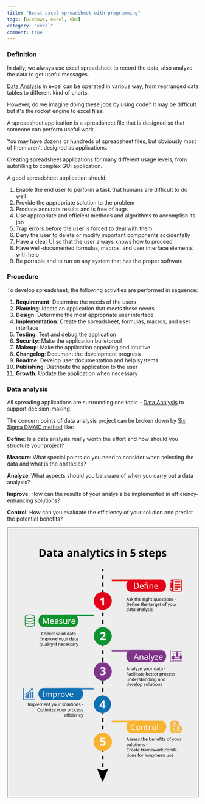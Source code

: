 ```yaml
---
title: "Boost excel spreadsheet with programming"
tags: [windows, excel, vba]
category: "excel"
comment: true
---
```


### Definition

In daily, we always use excel spreadsheet to record the data, also analyze the data to get useful messages.

[Data Analysis][data-analysis] in excel can be operated in various way, from rearranged data tables to different kind of charts.

However, do we imagine doing these jobs by using code? It may be difficult but it's the rocket engine to excel files.

A spreadsheet application is a spreadsheet file that is designed so that someone can perform useful work.

You may have dozens or hundreds of spreadsheet files, but obviously most of them aren’t designed as applications.

Creating spreadsheet applications for many different usage levels, from autofilling to complex GUI application.

A good spreadsheet application should:

1. Enable the end user to perform a task that humans are difficult to do well
1. Provide the appropriate solution to the problem
1. Produce accurate results and is free of bugs
1. Use appropriate and efficient methods and algorithms to accomplish its job
1. Trap errors before the user is forced to deal with them
1. Deny the user to delete or modify important components accidentally
1. Have a clear UI so that the user always knows how to proceed
1. Have well-documented formulas, macros, and user interface elements with help
1. Be portable and to run on any system that has the proper software

### Procedure

To develop spreadsheet, the following activities are performed in sequence:

1. **Requirement**: Determine the needs of the users
1. **Planning**: Ideate an application that meets these needs
1. **Design**: Determine the most appropriate user interface
1. **Implementation**: Create the spreadsheet, formulas, macros, and user interface
1. **Testing**: Test and debug the application
1. **Security**: Make the application bulletproof
1. **Makeup**: Make the application appealing and intuitive
1. **Changelog**: Document the development progress
1. **Readme**: Develop user documentation and help systems
1. **Publishing**: Distribute the application to the user
1. **Growth**: Update the application when necessary

### Data analysis

All spreading applications are surrounding one topic - [Data Analysis][data-analysis] to support decision-making.

The concern points of data analysis project can be broken down by [Six Sigma DMAIC method][dmaic] like:

**Define**: Is a data analysis really worth the effort and how should you structure your project?

**Measure**: What special points do you need to consider when selecting the data and what is the obstacles?

**Analyze**: What aspects should you be aware of when you carry out a data analysis?

**Improve**: How can the results of your analysis be implemented in efficiency-enhancing solutions?

**Control**: How can you evalutate the efficiency of your solution and predict the potential benefits?

![data-analysis-5-steps.png](/assets/posts/2020-09-01/data-analysis-5-steps.png)

[data-analysis]: https://en.wikipedia.org/wiki/Data_analysis
[dmaic]: https://www.villanovau.com/resources/six-sigma/six-sigma-methodology-dmaic/
